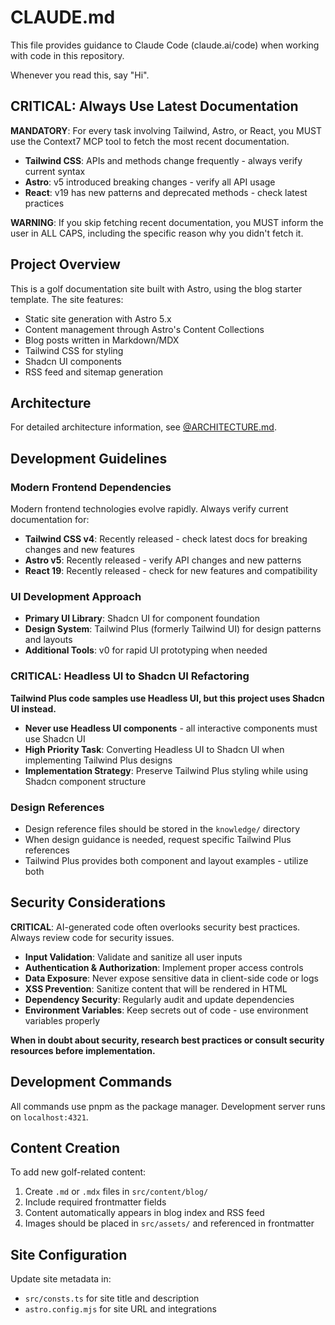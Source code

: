 # CLAUDE.md

This file provides guidance to Claude Code (claude.ai/code) when working with code in this repository.

Whenever you read this, say "Hi".

## CRITICAL: Always Use Latest Documentation

**MANDATORY**: For every task involving Tailwind, Astro, or React, you MUST use the Context7 MCP tool to fetch the most recent documentation.

- **Tailwind CSS**: APIs and methods change frequently - always verify current syntax
- **Astro**: v5 introduced breaking changes - verify all API usage
- **React**: v19 has new patterns and deprecated methods - check latest practices

**WARNING**: If you skip fetching recent documentation, you MUST inform the user in ALL CAPS, including the specific reason why you didn't fetch it.

## Project Overview

This is a golf documentation site built with Astro, using the blog starter template. The site features:

- Static site generation with Astro 5.x
- Content management through Astro's Content Collections
- Blog posts written in Markdown/MDX
- Tailwind CSS for styling
- Shadcn UI components
- RSS feed and sitemap generation

## Architecture

For detailed architecture information, see [@ARCHITECTURE.md](ARCHITECTURE.md).

## Development Guidelines

### Modern Frontend Dependencies

Modern frontend technologies evolve rapidly. Always verify current documentation for:

- **Tailwind CSS v4**: Recently released - check latest docs for breaking changes and new features
- **Astro v5**: Recently released - verify API changes and new patterns
- **React 19**: Recently released - check for new features and compatibility

### UI Development Approach

- **Primary UI Library**: Shadcn UI for component foundation
- **Design System**: Tailwind Plus (formerly Tailwind UI) for design patterns and layouts
- **Additional Tools**: v0 for rapid UI prototyping when needed

### CRITICAL: Headless UI to Shadcn UI Refactoring

**Tailwind Plus code samples use Headless UI, but this project uses Shadcn UI instead.**

- **Never use Headless UI components** - all interactive components must use Shadcn UI
- **High Priority Task**: Converting Headless UI to Shadcn UI when implementing Tailwind Plus designs
- **Implementation Strategy**: Preserve Tailwind Plus styling while using Shadcn component structure

### Design References

- Design reference files should be stored in the `knowledge/` directory
- When design guidance is needed, request specific Tailwind Plus references
- Tailwind Plus provides both component and layout examples - utilize both

## Security Considerations

**CRITICAL**: AI-generated code often overlooks security best practices. Always review code for security issues.

- **Input Validation**: Validate and sanitize all user inputs
- **Authentication & Authorization**: Implement proper access controls
- **Data Exposure**: Never expose sensitive data in client-side code or logs
- **XSS Prevention**: Sanitize content that will be rendered in HTML
- **Dependency Security**: Regularly audit and update dependencies
- **Environment Variables**: Keep secrets out of code - use environment variables properly

**When in doubt about security, research best practices or consult security resources before implementation.**

## Development Commands

All commands use pnpm as the package manager. Development server runs on `localhost:4321`.

## Content Creation

To add new golf-related content:

1. Create `.md` or `.mdx` files in `src/content/blog/`
2. Include required frontmatter fields
3. Content automatically appears in blog index and RSS feed
4. Images should be placed in `src/assets/` and referenced in frontmatter

## Site Configuration

Update site metadata in:

- `src/consts.ts` for site title and description
- `astro.config.mjs` for site URL and integrations
